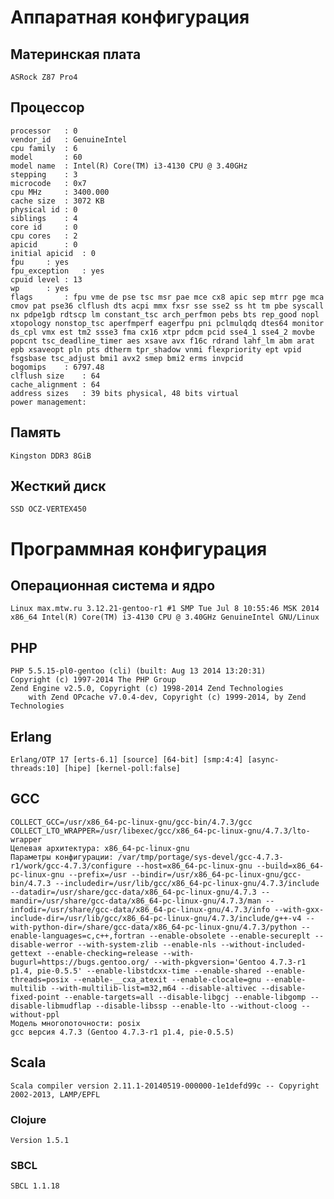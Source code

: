 # Аппаратная конфигурация

## Материнская плата

    ASRock Z87 Pro4

## Процессор

    processor	: 0
    vendor_id	: GenuineIntel
    cpu family	: 6
    model		: 60
    model name	: Intel(R) Core(TM) i3-4130 CPU @ 3.40GHz
    stepping	: 3
    microcode	: 0x7
    cpu MHz		: 3400.000
    cache size	: 3072 KB
    physical id	: 0
    siblings	: 4
    core id		: 0
    cpu cores	: 2
    apicid		: 0
    initial apicid	: 0
    fpu		: yes
    fpu_exception	: yes
    cpuid level	: 13
    wp		: yes
    flags		: fpu vme de pse tsc msr pae mce cx8 apic sep mtrr pge mca cmov pat pse36 clflush dts acpi mmx fxsr sse sse2 ss ht tm pbe syscall nx pdpe1gb rdtscp lm constant_tsc arch_perfmon pebs bts rep_good nopl xtopology nonstop_tsc aperfmperf eagerfpu pni pclmulqdq dtes64 monitor ds_cpl vmx est tm2 ssse3 fma cx16 xtpr pdcm pcid sse4_1 sse4_2 movbe popcnt tsc_deadline_timer aes xsave avx f16c rdrand lahf_lm abm arat epb xsaveopt pln pts dtherm tpr_shadow vnmi flexpriority ept vpid fsgsbase tsc_adjust bmi1 avx2 smep bmi2 erms invpcid
    bogomips	: 6797.48
    clflush size	: 64
    cache_alignment	: 64
    address sizes	: 39 bits physical, 48 bits virtual
    power management:

## Память

    Kingston DDR3 8GiB

## Жесткий диск

    SSD OCZ-VERTEX450


# Программная конфигурация

## Операционная система и ядро

    Linux max.mtw.ru 3.12.21-gentoo-r1 #1 SMP Tue Jul 8 10:55:46 MSK 2014 x86_64 Intel(R) Core(TM) i3-4130 CPU @ 3.40GHz GenuineIntel GNU/Linux

## PHP

    PHP 5.5.15-pl0-gentoo (cli) (built: Aug 13 2014 13:20:31) 
    Copyright (c) 1997-2014 The PHP Group
    Zend Engine v2.5.0, Copyright (c) 1998-2014 Zend Technologies
        with Zend OPcache v7.0.4-dev, Copyright (c) 1999-2014, by Zend Technologies


## Erlang
    
    Erlang/OTP 17 [erts-6.1] [source] [64-bit] [smp:4:4] [async-threads:10] [hipe] [kernel-poll:false]

## GCC

    COLLECT_GCC=/usr/x86_64-pc-linux-gnu/gcc-bin/4.7.3/gcc
    COLLECT_LTO_WRAPPER=/usr/libexec/gcc/x86_64-pc-linux-gnu/4.7.3/lto-wrapper
    Целевая архитектура: x86_64-pc-linux-gnu
    Параметры конфигурации: /var/tmp/portage/sys-devel/gcc-4.7.3-r1/work/gcc-4.7.3/configure --host=x86_64-pc-linux-gnu --build=x86_64-pc-linux-gnu --prefix=/usr --bindir=/usr/x86_64-pc-linux-gnu/gcc-bin/4.7.3 --includedir=/usr/lib/gcc/x86_64-pc-linux-gnu/4.7.3/include --datadir=/usr/share/gcc-data/x86_64-pc-linux-gnu/4.7.3 --mandir=/usr/share/gcc-data/x86_64-pc-linux-gnu/4.7.3/man --infodir=/usr/share/gcc-data/x86_64-pc-linux-gnu/4.7.3/info --with-gxx-include-dir=/usr/lib/gcc/x86_64-pc-linux-gnu/4.7.3/include/g++-v4 --with-python-dir=/share/gcc-data/x86_64-pc-linux-gnu/4.7.3/python --enable-languages=c,c++,fortran --enable-obsolete --enable-secureplt --disable-werror --with-system-zlib --enable-nls --without-included-gettext --enable-checking=release --with-bugurl=https://bugs.gentoo.org/ --with-pkgversion='Gentoo 4.7.3-r1 p1.4, pie-0.5.5' --enable-libstdcxx-time --enable-shared --enable-threads=posix --enable-__cxa_atexit --enable-clocale=gnu --enable-multilib --with-multilib-list=m32,m64 --disable-altivec --disable-fixed-point --enable-targets=all --disable-libgcj --enable-libgomp --disable-libmudflap --disable-libssp --enable-lto --without-cloog --without-ppl
    Модель многопоточности: posix
    gcc версия 4.7.3 (Gentoo 4.7.3-r1 p1.4, pie-0.5.5) 

## Scala

    Scala compiler version 2.11.1-20140519-000000-1e1defd99c -- Copyright 2002-2013, LAMP/EPFL

### Clojure

    Version 1.5.1

### SBCL

    SBCL 1.1.18
